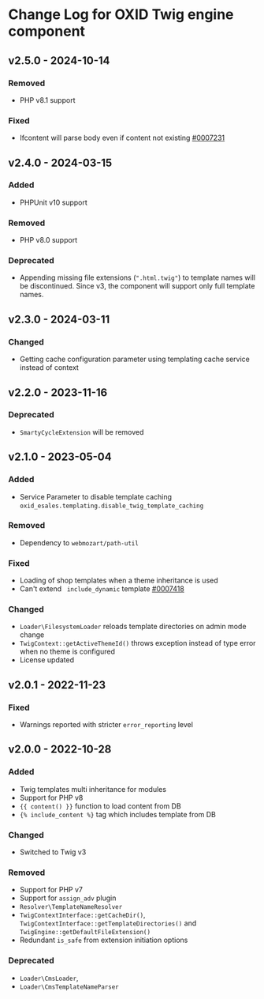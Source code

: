 # Change Log for OXID Twig engine component

## v2.5.0 - 2024-10-14

### Removed
- PHP v8.1 support

### Fixed
- Ifcontent will parse body even if content not existing [#0007231](https://bugs.oxid-esales.com/view.php?id=7231)

## v2.4.0 - 2024-03-15

### Added
- PHPUnit v10 support

### Removed
- PHP v8.0 support

### Deprecated
- Appending missing file extensions (`".html.twig"`) to template names will be discontinued.
Since v3, the component will support only full template names.

## v2.3.0 - 2024-03-11

### Changed
- Getting cache configuration parameter using templating cache service instead of context

## v2.2.0 - 2023-11-16

### Deprecated
- `SmartyCycleExtension` will be removed

## v2.1.0 - 2023-05-04

### Added
- Service Parameter to disable template caching `oxid_esales.templating.disable_twig_template_caching`

### Removed
- Dependency to `webmozart/path-util`

### Fixed
- Loading of shop templates when a theme inheritance is used
- Can't extend ` include_dynamic` template [#0007418](https://bugs.oxid-esales.com/view.php?id=7418)

### Changed
- `Loader\FilesystemLoader` reloads template directories on admin mode change
- `TwigContext::getActiveThemeId()` throws exception instead of type error when no theme is configured
- License updated

## v2.0.1 - 2022-11-23

### Fixed
- Warnings reported with stricter `error_reporting` level

## v2.0.0 - 2022-10-28

### Added
- Twig templates multi inheritance for modules
- Support for PHP v8
- `{{ content() }}` function to load content from DB
- `{% include_content %}` tag which includes template from DB

### Changed
- Switched to Twig v3

### Removed
- Support for PHP v7
- Support for `assign_adv` plugin
- `Resolver\TemplateNameResolver`
- `TwigContextInterface::getCacheDir()`, `TwigContextInterface::getTemplateDirectories()` and `TwigEngine::getDefaultFileExtension()`
- Redundant `is_safe` from extension initiation options

### Deprecated
- `Loader\CmsLoader`,
- `Loader\CmsTemplateNameParser`
